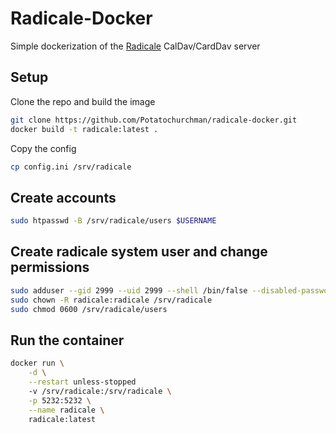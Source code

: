 # Radicale-Docker

Simple dockerization of the [Radicale](https://radicale.org/2.1.html) CalDav/CardDav server

## Setup

Clone the repo and build the image
```bash
git clone https://github.com/Potatochurchman/radicale-docker.git
docker build -t radicale:latest .
```

Copy the config
```bash
cp config.ini /srv/radicale
```

## Create accounts

```bash
sudo htpasswd -B /srv/radicale/users $USERNAME
```

## Create radicale system user and change permissions

```bash
sudo adduser --gid 2999 --uid 2999 --shell /bin/false --disabled-password --no-create-home radicale
sudo chown -R radicale:radicale /srv/radicale
sudo chmod 0600 /srv/radicale/users
```

## Run the container
```bash
docker run \
    -d \
    --restart unless-stopped
    -v /srv/radicale:/srv/radicale \
    -p 5232:5232 \
    --name radicale \
    radicale:latest
```
